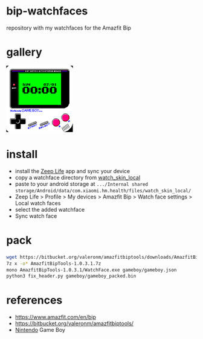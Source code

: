 # bip-watchfaces

repository with my watchfaces for the Amazfit Bip

# gallery

![](watch_skin_local/gameboy/gameboy_packed_animated.gif)

# install

* install the [Zeep Life](https://play.google.com/store/apps/details?id=com.xiaomi.hm.health) app and sync your device
* copy a watchface directory from [watch_skin_local](watch_skin_local)
* paste to your android storage at `.../Internal shared storage/Android/data/com.xiaomi.hm.health/files/watch_skin_local/`
* Zeep Life > Profile > My devices > Amazfit Bip > Watch face settings > Local watch faces
* select the added watchface
* Sync watch face

# pack

```bash
wget https://bitbucket.org/valeronm/amazfitbiptools/downloads/AmazfitBipTools-1.0.3.1.7z
7z x -o* AmazfitBipTools-1.0.3.1.7z
mono AmazfitBipTools-1.0.3.1/WatchFace.exe gameboy/gameboy.json
python3 fix_header.py gameboy/gameboy_packed.bin
```

# references

* https://www.amazfit.com/en/bip
* https://bitbucket.org/valeronm/amazfitbiptools/
* [Nintendo](www.nintendo.com) Game Boy
